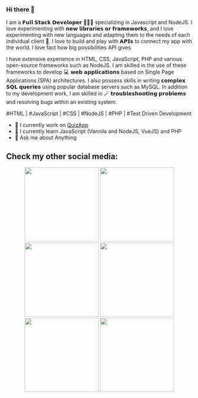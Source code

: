 ### Hi there 👋

I am a 𝗙𝘂𝗹𝗹 𝗦𝘁𝗮𝗰𝗸 𝗗𝗲𝘃𝗲𝗹𝗼𝗽𝗲𝗿 👨🏻‍💻 specializing in Javascript and NodeJS. I love experimenting with 𝗻𝗲𝘄 𝗹𝗶𝗯𝗿𝗮𝗿𝗶𝗲𝘀 𝗼𝗿 𝗳𝗿𝗮𝗺𝗲𝘄𝗼𝗿𝗸𝘀, and I love experimenting with new languages and adapting them to the needs of each individual client 🎯. I love to build and play with 𝗔𝗣𝗜𝘀 to connect my app with the world. I love fact how big possibilities API gives

I have extensive experience in HTML, CSS, JavaScript, PHP and various open-source frameworks such as NodeJS. I am skilled in the use of these frameworks to develop 💻 𝘄𝗲𝗯 𝗮𝗽𝗽𝗹𝗶𝗰𝗮𝘁𝗶𝗼𝗻𝘀 based on Single Page Applications (SPA) architectures. I also possess skills in writing 𝗰𝗼𝗺𝗽𝗹𝗲𝘅 𝗦𝗤𝗟 𝗾𝘂𝗲𝗿𝗶𝗲𝘀 using popular database servers such as MySQL.
In addition to my development work, I am skilled in 🪄 𝘁𝗿𝗼𝘂𝗯𝗹𝗲𝘀𝗵𝗼𝗼𝘁𝗶𝗻𝗴 𝗽𝗿𝗼𝗯𝗹𝗲𝗺𝘀 and resolving bugs within an existing system.

#HTML | #JavaScript | #CSS | #NodeJS | #PHP | #Test Driven Development

- 🔭 I currently work on <a href="https://github.com/mjfutera/QuizApp" target="_blank">QuizApp</a>
- 🌱 I currently learn JavaScript (Vannila and NodeJS, VueJS) and PHP
- 💬 Ask me about Anything

## Check my other social media:

<div align="center">
<a href="https://michalfutera.pro" target="_blank"><img src="https://user-images.githubusercontent.com/100314711/218329445-f2b7f1db-2943-41ec-9123-b0a7cf77d450.png" border="0" width="200"></a>
<a href="https://twitter.com/mjfutera" target="_blank"><img src="https://user-images.githubusercontent.com/100314711/216403440-e92aff25-3452-4948-8805-f7ad944983fe.png" border="0" width="200"></a>
<a href="https://www.linkedin.com/in/michalfutera/" target="_blank"><img src="https://user-images.githubusercontent.com/100314711/216405566-d8a0eb5d-1424-4e84-b931-35217ada1083.png" border="0" width="200"></a>
<a href="https://www.buymeacoffee.com/mjfutera" target="_blank"><img src="https://user-images.githubusercontent.com/100314711/216403435-a0d3d0d3-e991-4612-b0d2-40408ae8d4d0.png" border="0" width="200"></a>
<a href="https://www.fiverr.com/michalfutera" target="_blank"><img src="https://user-images.githubusercontent.com/100314711/218256294-c71b8656-0f3a-4fbd-bb5d-804504caa7a0.png" border="0" width="200"></a>
<a href="https://linktr.ee/mjfutera" target="_blank"><img src="https://user-images.githubusercontent.com/100314711/216403438-94aeff33-6ed6-41ef-9972-92ea878e76e4.png" border="0" width="200"></a>
</div>

